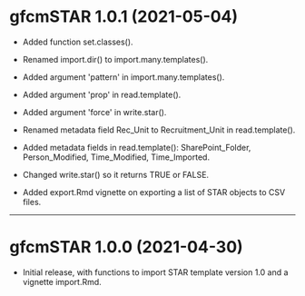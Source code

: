 # gfcmSTAR 1.0.1 (2021-05-04)

* Added function set.classes().

* Renamed import.dir() to import.many.templates().

* Added argument 'pattern' in import.many.templates().

* Added argument 'prop' in read.template().

* Added argument 'force' in write.star().

* Renamed metadata field Rec_Unit to Recruitment_Unit in read.template().

* Added metadata fields in read.template(): SharePoint_Folder, Person_Modified,
  Time_Modified, Time_Imported.

* Changed write.star() so it returns TRUE or FALSE.

* Added export.Rmd vignette on exporting a list of STAR objects to CSV files.

---

# gfcmSTAR 1.0.0 (2021-04-30)

* Initial release, with functions to import STAR template version 1.0 and a
  vignette import.Rmd.
